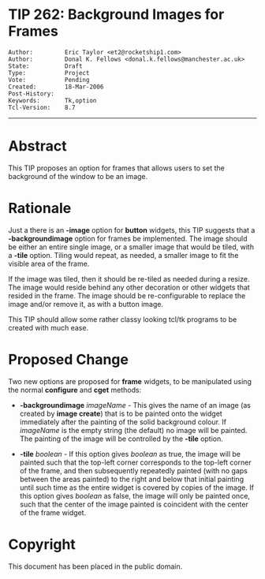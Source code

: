 # TIP 262: Background Images for Frames
	Author:         Eric Taylor <et2@rocketship1.com>
	Author:         Donal K. Fellows <donal.k.fellows@manchester.ac.uk>
	State:          Draft
	Type:           Project
	Vote:           Pending
	Created:        18-Mar-2006
	Post-History:   
	Keywords:       Tk,option
	Tcl-Version:    8.7
-----

# Abstract

This TIP proposes an option for frames that allows users to set the
background of the window to be an image.

# Rationale

Just a there is an **-image** option for **button** widgets, this
TIP suggests that a **-backgroundimage** option for frames be
implemented. The image should be either an entire single image, or a
smaller image that would be tiled, with a **-tile** option. Tiling
would repeat, as needed, a smaller image to fit the visible area of
the frame.

If the image was tiled, then it should be re-tiled as needed during a
resize. The image would reside behind any other decoration or other
widgets that resided in the frame. The image should be re-configurable
to replace the image and/or remove it, as with a button image.

This TIP should allow some rather classy looking tcl/tk programs to be
created with much ease.

# Proposed Change

Two new options are proposed for **frame** widgets, to be
manipulated using the normal **configure** and **cget** methods:

 * **-backgroundimage** _imageName_ - This gives the name of an
   image \(as created by **image create**\) that is to be painted onto
   the widget immediately after the painting of the solid background
   colour. If _imageName_ is the empty string \(the default\) no image
   will be painted. The painting of the image will be controlled by
   the **-tile** option.

 * **-tile** _boolean_ - If this option gives _boolean_ as true,
   the image will be painted such that the top-left corner corresponds
   to the top-left corner of the frame, and then subsequently
   repeatedly painted \(with no gaps between the areas painted\) to the
   right and below that initial painting until such time as the entire
   widget is covered by copies of the image. If this option gives
   _boolean_ as false, the image will only be painted once, such
   that the center of the image painted is coincident with the center
   of the frame widget.

# Copyright

This document has been placed in the public domain.

